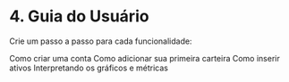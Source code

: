 # 4. Guia do Usuário

Crie um passo a passo para cada funcionalidade:

Como criar uma conta
Como adicionar sua primeira carteira
Como inserir ativos
Interpretando os gráficos e métricas
